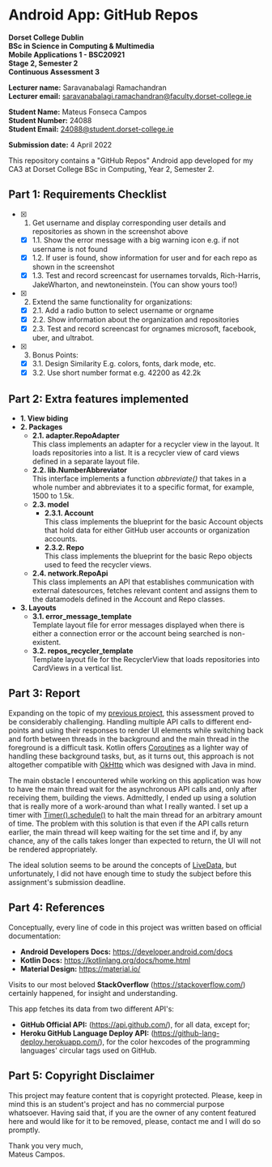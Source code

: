 # Android App: GitHub Repos

**Dorset College Dublin**  
**BSc in Science in Computing & Multimedia**  
**Mobile Applications 1 - BSC20921**  
**Stage 2, Semester 2**  
**Continuous Assessment 3**

**Lecturer name:** Saravanabalagi Ramachandran  
**Lecturer email:** saravanabalagi.ramachandran@faculty.dorset-college.ie

**Student Name:** Mateus Fonseca Campos  
**Student Number:** 24088  
**Student Email:** 24088@student.dorset-college.ie

**Submission date:** 4 April 2022

This repository contains a "GitHub Repos" Android app developed for my CA3 at Dorset College BSc in Computing, Year 2, Semester 2.

## Part 1: Requirements Checklist

- [x] 1. Get username and display corresponding user details and repositories as shown in the screenshot above
    - [x] 1.1. Show the error message with a big warning icon e.g. if not username is not found
    - [x] 1.2. If user is found, show information for user and for each repo as shown in the screenshot
    - [x] 1.3. Test and record screencast for usernames torvalds, Rich-Harris, JakeWharton, and newtoneinstein. (You can show yours too!)
- [x] 2. Extend the same functionality for organizations:
    - [x] 2.1. Add a radio button to select username or orgname
    - [x] 2.2. Show information about the organization and repositories
    - [x] 2.3. Test and record screencast for orgnames microsoft, facebook, uber, and ultrabot.
- [x] 3. Bonus Points:
    - [x] 3.1. Design Similarity E.g. colors, fonts, dark mode, etc.
    - [x] 3.2. Use short number format e.g. 42200 as 42.2k

## Part 2: Extra features implemented

- **1. View biding**
- **2. Packages**
  - **2.1. adapter.RepoAdapter**  
    This class implements an adapter for a recycler view in the layout. It loads repositories into a list. It is a recycler view of card views defined in a separate layout file.
  - **2.2. lib.NumberAbbreviator**  
    This interface implements a function *abbreviate()* that takes in a whole number and abbreviates it to a specific format, for example, 1500 to 1.5k.
  - **2.3. model**  
    - **2.3.1. Account**  
      This class implements the blueprint for the basic Account objects that hold data for either GitHub user accounts or organization accounts.
    - **2.3.2. Repo**  
      This class implements the blueprint for the basic Repo objects used to feed the recycler views.
  - **2.4. network.RepoApi**  
    This class implements an API that establishes communication with external datesources, fetches relevant content and assigns them to the datamodels defined in the Account and Repo classes.
- **3. Layouts**
  - **3.1. error_message_template**  
    Template layout file for error messages displayed when there is either a connection error or the account being searched is non-existent.
  - **3.2. repos_recycler_template**  
    Template layout file for the RecyclerView that loads repositories into CardViews in a vertical list.

## Part 3: Report

Expanding on the topic of my [previous project](https://github.com/mateusfonseca/mobileApp1_Movie_Booking), this assessment proved to be considerably challenging. Handling multiple API calls to different end-points and using their responses to render UI elements while switching back and forth between threads in the background and the main thread in the foreground is a difficult task. Kotlin offers [Coroutines](https://kotlinlang.org/docs/coroutines-overview.html) as a lighter way of handling these background tasks, but, as it turns out, this approach is not altogether compatible with [OkHttp](https://square.github.io/okhttp/) which was designed with Java in mind.

The main obstacle I encountered while working on this application was how to have the main thread wait for the asynchronous API calls and, only after receiving them, building the views. Admittedly, I ended up using a solution that is really more of a work-around than what I really wanted. I set up a timer with [Timer().schedule()](https://docs.oracle.com/javase/7/docs/api/java/util/Timer.html#schedule(java.util.TimerTask,%20java.util.Date)) to halt the main thread for an arbitrary amount of time. The problem with this solution is that even if the API calls return earlier, the main thread will keep waiting for the set time and if, by any chance, any of the calls takes longer than expected to return, the UI will not be rendered appropriately.

The ideal solution seems to be around the concepts of [LiveData](https://developer.android.com/topic/libraries/architecture/livedata), but unfortunately, I did not have enough time to study the subject before this assignment's submission deadline.

## Part 4: References

Conceptually, every line of code in this project was written based on official documentation:

- **Android Developers Docs:** https://developer.android.com/docs
- **Kotlin Docs:** https://kotlinlang.org/docs/home.html
- **Material Design:** https://material.io/

Visits to our most beloved **StackOverflow** (https://stackoverflow.com/) certainly happened, for insight and understanding.

This app fetches its data from two different API's:

- **GitHub Official API:** (https://api.github.com/), for all data, except for;
- **Heroku GitHub Language Deploy API:** (https://github-lang-deploy.herokuapp.com/), for the color hexcodes of the programming languages' circular tags used on GitHub. 

## Part 5: Copyright Disclaimer

This project may feature content that is copyright protected. Please, keep in mind this is an student's project and has no commercial purpose whatsoever. Having said that, if you are the owner of any content featured here and would like for it to be removed, please, contact me and I will do so promptly.

Thank you very much,  
Mateus Campos.